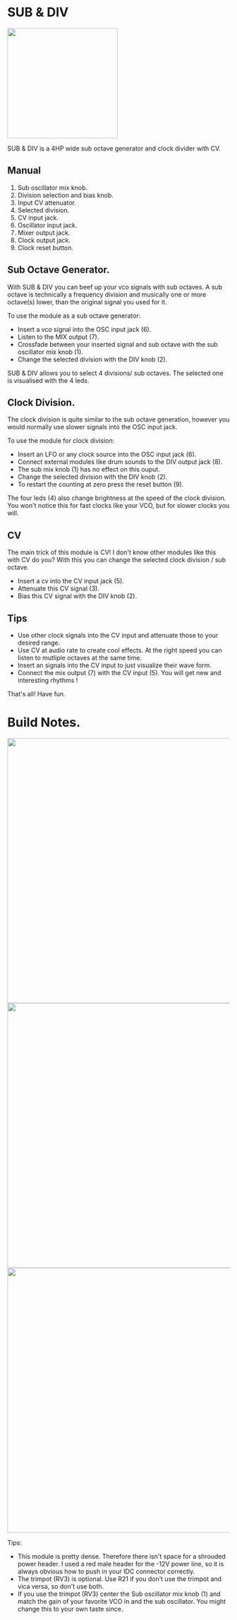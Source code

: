 # SUB & DIV

<img src="https://raw.githubusercontent.com/PierreIsCoding/sdiy/main/Sub%26Div/images/explain.png" width="250" />

SUB & DIV is a 4HP wide sub octave generator and clock divider with CV.

## Manual
1. Sub oscillator mix knob.
2. Division selection and bias knob.
3. Input CV attenuator.
4. Selected division.
5. CV input jack.
6. Oscillator input jack.
7. Mixer output jack.
8. Clock output jack.
9. Clock reset button.

## Sub Octave Generator.
With SUB & DIV you can beef up your vco signals with sub octaves. A sub octave is technically a frequency division and musically one or more octave(s) lower, than the original signal you used for it. 

To use the module as a sub octave generator:
* Insert a vco signal into the OSC input jack (6).
* Listen to the MIX output (7).
* Crossfade between your inserted signal and sub octave with the sub oscillator mix knob (1).
* Change the selected division with the DIV knob (2).

SUB & DIV allows you to select 4 divisions/ sub octaves. The selected one is visualised with the 4 leds.

## Clock Division.
The clock division is quite similar to the sub octave generation, however you would normally use slower signals into the OSC input jack. 

To use the module for clock division:
* Insert an LFO or any clock source into the OSC input jack (6).
* Connect external modules like drum sounds to the DIV output jack (8).
* The sub mix knob (1) has no effect on this ouput.
* Change the selected division with the DIV knob (2).
* To restart the counting at zero press the reset button (9). 

The four leds (4) also change brightness at the speed of the clock division. You won't notice this for fast clocks like your VCO, but for slower clocks you will.

## CV
The main trick of this module is CV! I don't know other modules like this with CV do you? With this you can change the selected clock division / sub octave.
* Insert a cv into the CV input jack (5).
* Attenuate this CV signal (3).
* Bias this CV signal with the DIV knob (2).

## Tips

* Use other clock signals into the CV input and attenuate those to your desired range.
* Use CV at audio rate to create cool effects. At the right speed you can listen to mutliple octaves at the same time.
* Insert an signals into the CV input to just visualize their wave form.
* Connect the mix output (7) with the CV input (5). You will get new and interesting rhythms !

That's all! Have fun.

# Build Notes.

<img src="https://raw.githubusercontent.com/PierreIsCoding/sdiy/main/Sub%26Div/images/sub_front.jpg" width="600" />
<img src="https://raw.githubusercontent.com/PierreIsCoding/sdiy/main/Sub%26Div/images/sub_back.jpg" width="600" />
<img src="https://raw.githubusercontent.com/PierreIsCoding/sdiy/main/Sub%26Div/images/sub_side.jpg" width="600" />

Tips:
* This module is pretty dense. Therefore there isn't space for a shrouded power header. I used a red male header for the -12V power line, so it is always obvious how to push in your IDC connector correctly.
* The trimpot (RV3) is optional. Use R21 if you don't use the trimpot and vica versa, so don't use both.
* If you use the trimpot (RV3) center the Sub oscillator mix knob (1) and match the gain of your favorite VCO in and the sub oscillator. You might change this to your own taste since.


